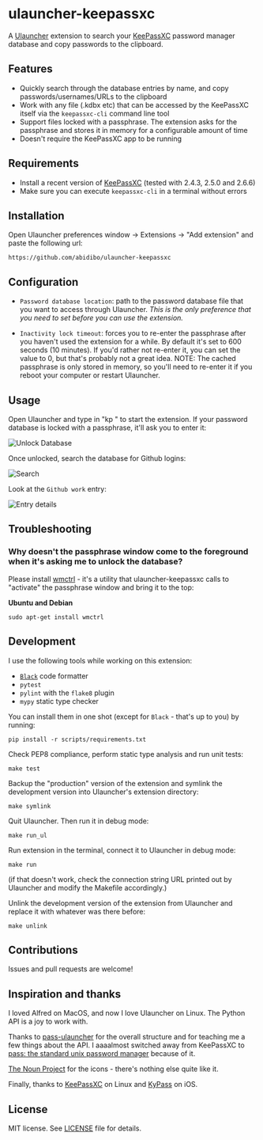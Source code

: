 # ulauncher-keepassxc

A [Ulauncher](https://ulauncher.io/) extension to search your [KeePassXC](https://keepassxc.org/) password manager database and copy passwords to the clipboard.

## Features

- Quickly search through the database entries by name, and copy passwords/usernames/URLs to the clipboard
- Work with any file (.kdbx etc) that can be accessed by the KeePassXC itself via the `keepassxc-cli` command line tool
- Support files locked with a passphrase. The extension asks for the passphrase and stores it in memory for a configurable amount of time
- Doesn't require the KeePassXC app to be running

## Requirements

- Install a recent version of [KeePassXC](https://keepassxc.org/download/) (tested with 2.4.3, 2.5.0 and 2.6.6)
- Make sure you can execute `keepassxc-cli` in a terminal without errors

## Installation

Open Ulauncher preferences window -> Extensions -> "Add extension" and paste the following url:

```
https://github.com/abidibo/ulauncher-keepassxc
```

## Configuration

- `Password database location`: path to the password database file that you want to access through Ulauncher. *This is the only preference that you need to set before you can use the extension.*

- `Inactivity lock timeout`: forces you to re-enter the passphrase after you haven't used the extension for a while. By default it's set to 600 seconds (10 minutes). If you'd rather not re-enter it, you can set the value to 0, but that's probably not a great idea. NOTE: The cached passphrase is only stored in memory, so you'll need to re-enter it if you reboot your computer or restart Ulauncher.

## Usage

Open Ulauncher and type in "kp " to start the extension. If your password database is locked with a passphrase, it'll ask you to enter it:

![Unlock Database](images/screenshots/unlock-database.png)

Once unlocked, search the database for Github logins:

![Search](images/screenshots/search1.png)

Look at the `Github work` entry:

![Entry details](images/screenshots/details1.png)

## Troubleshooting

### Why doesn't the passphrase window come to the foreground when it's asking me to unlock the database?

Please install [wmctrl](http://tripie.sweb.cz/utils/wmctrl/) - it's a utility that ulauncher-keepassxc calls to "activate" the passphrase window and bring it to the top:

**Ubuntu and Debian**

```shell
sudo apt-get install wmctrl
```

## Development

I use the following tools while working on this extension:

- [`Black`](https://github.com/psf/black) code formatter
- `pytest`
- `pylint` with the `flake8` plugin
- `mypy` static type checker

You can install them in one shot (except for `Black` - that's up to you) by running:

```shell
pip install -r scripts/requirements.txt
```

Check PEP8 compliance, perform static type analysis and run unit tests:

```shell
make test
```

Backup the "production" version of the extension and symlink the development version into Ulauncher's extension directory:

```shell
make symlink
```

Quit Ulauncher. Then run it in debug mode:

```shell
make run_ul
```

Run extension in the terminal, connect it to Ulauncher in debug mode:

```shell
make run
```

(if that doesn't work, check the connection string URL printed out by Ulauncher and modify the Makefile accordingly.)

Unlink the development version of the extension from Ulauncher and replace it with whatever was there before:

```shell
make unlink
```

## Contributions

Issues and pull requests are welcome!


## Inspiration and thanks

I loved Alfred on MacOS, and now I love Ulauncher on Linux. The Python API is a joy to work with.

Thanks to [pass-ulauncher](https://github.com/yannishuber/pass-ulauncher) for the overall structure and for teaching me a few things about the API. I aaaalmost switched away from KeePassXC to [pass: the standard unix password manager](https://www.passwordstore.org/) because of it.

[The Noun Project](https://thenounproject.com/) for the icons - there's nothing else quite like it.

Finally, thanks to [KeePassXC](https://keepassxc.org/) on Linux and [KyPass](https://www.kyuran.be/software/kypass/) on iOS.

## License

MIT license. See [LICENSE](LICENSE) file for details.
